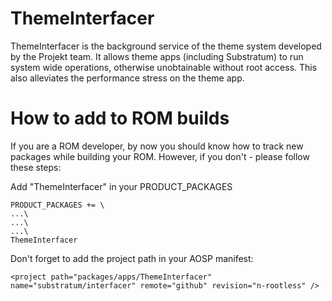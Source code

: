 # ThemeInterfacer

ThemeInterfacer is the background service of the theme system developed by the Projekt team. It allows theme apps (including Substratum) to run system wide operations, otherwise unobtainable without root access. This also alleviates the performance stress on the theme app.

# How to add to ROM builds
If you are a ROM developer, by now you should know how to track new packages while building your ROM. However, if you don't - please follow these steps:

Add "ThemeInterfacer" in your PRODUCT_PACKAGES

    PRODUCT_PACKAGES += \
    ...\
    ...\
    ...\
    ThemeInterfacer

Don't forget to add the project path in your AOSP manifest:

    <project path="packages/apps/ThemeInterfacer" name="substratum/interfacer" remote="github" revision="n-rootless" />
